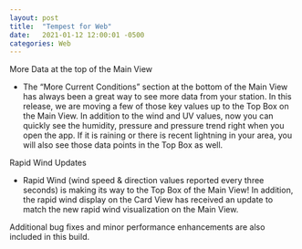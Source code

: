 ```yaml
---
layout: post
title:  "Tempest for Web"
date:   2021-01-12 12:00:01 -0500
categories: Web
---
```


More Data at the top of the Main View
- The “More Current Conditions” section at the bottom of the Main View has always been a great way to see more data from your station. In this release, we are moving a few of those key values up to the Top Box on the Main View. In addition to the wind and UV values, now you can quickly see the humidity, pressure and pressure trend right when you open the app. If it is raining or there is recent lightning in your area, you will also see those data points in the Top Box as well.

Rapid Wind Updates
- Rapid Wind (wind speed & direction values reported every three seconds) is making its way to the Top Box of the Main View! In addition, the rapid wind display on the Card View has received an update to match the new rapid wind visualization on the Main View.

Additional bug fixes and minor performance enhancements are also included in this build.

